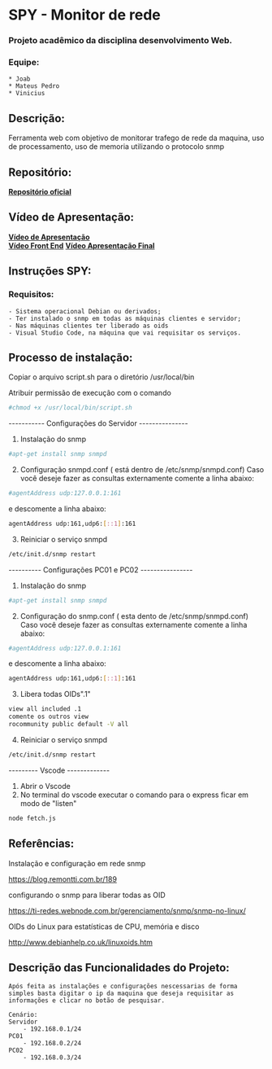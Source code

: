# SPY - Monitor de rede

### Projeto acadêmico da disciplina desenvolvimento Web.
### Equipe:
	* Joab
	* Mateus Pedro
	* Vinicius 

## Descrição:

Ferramenta web com objetivo de monitorar trafego de rede da maquina, uso de processamento, uso de memoria utilizando o protocolo snmp

## Repositório:
[**Repositório oficial**](https://github.com/viniciusaccioly/spy)<br>

## Vídeo de Apresentação:
[**Vídeo de Apresentação**](https://youtu.be/ZcMAWlk2AtY)<br>
[**Vídeo Front End**](https://youtu.be/Yr7W37x2-70)
[**Vídeo Apresentação Final**](https://youtu.be/KgHyu8TP4HA)

## Instruções SPY:

### Requisitos:
	- Sistema operacional Debian ou derivados;
	- Ter instalado o snmp em todas as máquinas clientes e servidor;
	- Nas máquinas clientes ter liberado as oids
	- Visual Studio Code, na máquina que vai requisitar os serviços.

## Processo de instalação:

Copiar o arquivo script.sh para o diretório /usr/local/bin

Atribuir permissão de execução com o comando
```sh
#chmod +x /usr/local/bin/script.sh
```

----------- Configurações do Servidor ---------------

1. Instalação do snmp

```sh
#apt-get install snmp snmpd
```

2. Configuração snmpd.conf ( está dentro de /etc/snmp/snmpd.conf)
Caso você deseje fazer as consultas externamente comente a linha abaixo:
```sh
#agentAddress udp:127.0.0.1:161
```

e descomente a linha abaixo:
```sh
agentAddress udp:161,udp6:[::1]:161
```

3. Reiniciar o serviço snmpd
```sh
/etc/init.d/snmp restart
```

---------- Configurações PC01 e PC02 ----------------

1. Instalação do snmp
```sh
#apt-get install snmp snmpd
```
2. Configuração do snmp.conf ( esta dento de /etc/snmp/snmpd.conf)
Caso você deseje fazer as consultas externamente comente a linha abaixo:
```sh
#agentAddress udp:127.0.0.1:161
```
e descomente a linha abaixo:
```sh
agentAddress udp:161,udp6:[::1]:161
```
3. Libera todas OIDs".1"
```sh
view all included .1
comente os outros view
rocommunity public default -V all
```
4. Reiniciar o serviço snmpd
```sh
/etc/init.d/snmp restart
```

--------- Vscode -------------
1. Abrir o Vscode 
2. No terminal do vscode executar o comando para o express ficar em modo de "listen"
```sh
node fetch.js
```

## Referências:

Instalação e configuração em rede snmp

https://blog.remontti.com.br/189

configurando o snmp para liberar todas as OID

https://ti-redes.webnode.com.br/gerenciamento/snmp/snmp-no-linux/

OIDs do Linux para estatísticas de CPU, memória e disco

http://www.debianhelp.co.uk/linuxoids.htm


## Descrição das Funcionalidades do Projeto:
```
Após feita as instalações e configurações nescessarias de forma simples basta digitar o ip da maquina que deseja requisitar as informações e clicar no botão de pesquisar.
```

```
Cenário:
Servidor 
	- 192.168.0.1/24
PC01
	- 192.168.0.2/24
PC02
	- 192.168.0.3/24
```
	
